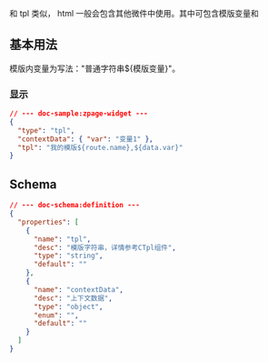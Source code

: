和 tpl 类似， html 一般会包含其他微件中使用。其中可包含模版变量和

## 基本用法

模版内变量为写法："普通字符串${模版变量}"。

### 显示

```json
// --- doc-sample:zpage-widget ---
{
  "type": "tpl",
  "contextData": { "var": "变量1" },
  "tpl": "我的模版${route.name},${data.var}"
}
```

## Schema

```json
// --- doc-schema:definition ---
{
  "properties": [
    {
      "name": "tpl",
      "desc": "模版字符串，详情参考CTpl组件",
      "type": "string",
      "default": ""
    },
    {
      "name": "contextData",
      "desc": "上下文数据",
      "type": "object",
      "enum": "",
      "default": ""
    }
  ]
}
```
